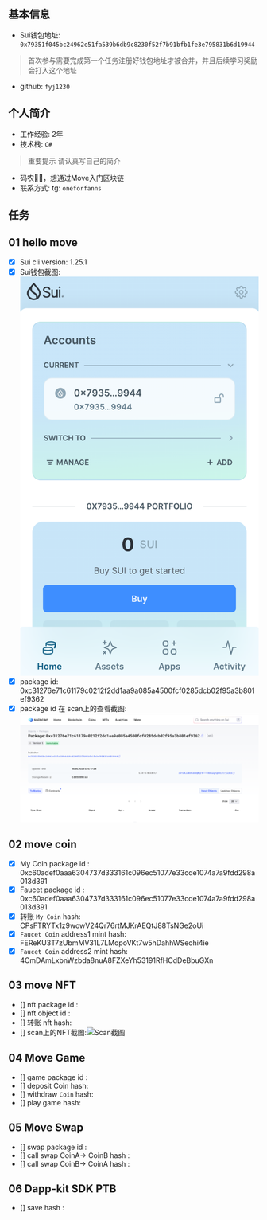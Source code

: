 ## 基本信息
- Sui钱包地址: `0x79351f045bc24962e51fa539b6db9c8230f52f7b91bfb1fe3e795831b6d19944`
> 首次参与需要完成第一个任务注册好钱包地址才被合并，并且后续学习奖励会打入这个地址
- github: `fyj1230`

## 个人简介
- 工作经验: 2年
- 技术栈: `C#`
> 重要提示 请认真写自己的简介
- 码农🧑‍💻，想通过Move入门区块链
- 联系方式: tg: `oneforfanns` 

## 任务

##   01 hello move  
- [x] Sui cli version: 1.25.1
- [x] Sui钱包截图: ![Sui钱包截图](./notes/52.png)
- [x] package id:  0xc31276e71c61179c0212f2dd1aa9a085a4500fcf0285dcb02f95a3b801ef9362  
- [x] package id 在 scan上的查看截图:![Scan截图](./notes/53.png)

##   02 move coin
- [x] My Coin package id : 0xc60adef0aaa6304737d333161c096ec51077e33cde1074a7a9fdd298a013d391           
- [x] Faucet package id :  0xc60adef0aaa6304737d333161c096ec51077e33cde1074a7a9fdd298a013d391           
- [x] 转账 `My Coin` hash: CPsFTRYTx1z9wowV24Qr76rtMJKrAEQtJ88TsNGe2oUi
- [x] `Faucet Coin` address1 mint hash: FEReKU3T7zUbmMV31L7LMopoVKt7w5hDahhWSeohi4ie
- [x] `Faucet Coin` address2 mint hash: 4CmDAmLxbnWzbda8nuA8FZXeYh53191RfHCdDeBbuGXn

##   03 move NFT
- [] nft package id :
- [] nft object id : 
- [] 转账 nft  hash:
- [] scan上的NFT截图:![Scan截图](./images/你的图片地址)

##   04 Move Game
- [] game package id :
- [] deposit Coin hash:
- [] withdraw `Coin` hash:
- [] play game hash:

##   05 Move Swap
- [] swap package id :
- [] call swap CoinA-> CoinB  hash :
- [] call swap CoinB-> CoinA  hash :

##   06 Dapp-kit SDK PTB
- [] save hash :
